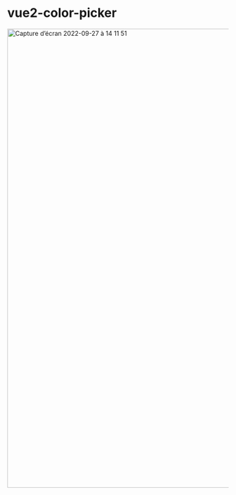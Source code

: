 # vue2-color-picker

<img width="1043" alt="Capture d’écran 2022-09-27 à 14 11 51" src="https://user-images.githubusercontent.com/50947823/192523393-3ea3e9a4-2a8e-49fe-add9-e756d0a0bc8a.png">

